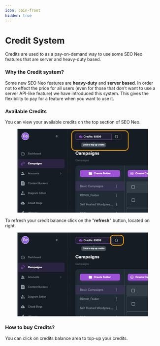 ```yaml
---
icon: coin-front
hidden: true
---
```


# Credit System

Credits are used to as a pay-on-demand way to use some SEO Neo features that are server and heavy-duty based.&#x20;

### Why the Credit system?

Some new SEO Neo features are **heavy-duty** and **server based**. In order not to effect the price for all users (even for those that don't want to use a server API-like feature) we have introduced this system. This gives the flexibility to pay for a feature when you want to use it.

### Available Credits

You can view your available credits on the top section of SEO Neo.&#x20;

<figure><img src="../.gitbook/assets/credits.png" alt=""><figcaption></figcaption></figure>

To refresh your credit balance click on the "**refresh**" button, located on right.

<figure><img src="../.gitbook/assets/refresh balance.png" alt=""><figcaption></figcaption></figure>

### How to buy Credits?

You can click on credits balance area to top-up your credits.
